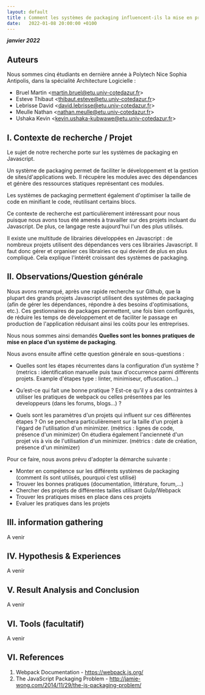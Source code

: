 ```yaml
---
layout: default
title : Comment les systèmes de packaging influencent-ils la mise en production d’un projet open source ?
date:   2022-01-08 20:00:00 +0100
---
```


**_janvier 2022_**


## Auteurs

Nous sommes cinq étudiants en dernière année à Polytech Nice Sophia Antipolis, dans la spécialité Architecture Logicielle :

* Bruel Martin &lt;martin.bruel@etu.univ-cotedazur.fr&gt;
* Esteve Thibaut &lt;thibaut.esteve@etu.univ-cotedazur.fr&gt;
* Lebrisse David &lt;david.lebrisse@etu.univ-cotedazur.fr&gt;
* Meulle Nathan &lt;nathan.meulle@etu.univ-cotedazur.fr&gt;
* Ushaka Kevin &lt;kevin.ushaka-kubwawe@etu.univ-cotedazur.fr&gt;


## I. Contexte de recherche / Projet

Le sujet de notre recherche porte sur les systèmes de packaging en Javascript. 

Un système de packaging permet de faciliter le développement et la gestion de sites/d'applications web. 
Il récupère les modules avec des dépendances et génère des ressources statiques représentant ces modules.

Les systèmes de packaging permettent également d'optimiser la taille de code en minifiant le code, réutilisant certains blocs.

Ce contexte de recherche est particulièrement intéressant pour nous puisque nous avons tous été amenés à travailler sur des projets incluant du Javascript. De plus, ce langage reste aujourd'hui l'un des plus utilisés. 

Il existe une multitude de librairies développées en Javascript : de nombreux projets utilisent des dépendances vers ces librairies Javascript. Il faut donc gérer et organiser ces librairies ce qui devient de plus en plus compliqué. Cela explique l'intérêt croissant des systèmes de packaging.


## II. Observations/Question générale

Nous avons remarqué, après une rapide recherche sur Github, que la plupart des grands projets Javascript utilisent des systèmes de packaging (afin de gérer les dépendances, répondre à des besoins d'optimisations, etc.). Ces gestionnaires de packages permettent, une fois bien configurés, de réduire les temps de développement et de faciliter le passage en production de l'application réduisant ainsi les coûts pour les entreprises.

Nous nous sommes ainsi demandés **Quelles sont les bonnes pratiques de mise en place d’un système de packaging**.


Nous avons ensuite affiné cette question générale en sous-questions :

- Quelles sont les étapes récurrentes dans la configuration d’un système ?
(metrics : identification manuelle puis taux d'occurrence parmi différents projets. Example d'étapes type : linter, minimiseur, offuscation...)

- Qu’est-ce qui fait une bonne pratique ? Est-ce qu’il y a des contraintes à utiliser les pratiques de webpack ou celles présentées par les developpeurs (dans les forums, blogs...) ? 

- Quels sont les paramètres d'un projets qui influent sur ces différentes étapes ?
On se penchera particulièrement sur la taille d'un projet à l'égard de l'utilisation d'un minimizer.
(métrics : lignes de code, présence d'un minimizer)
On étudiera également l'ancienneté d'un projet vis à vis de l'utilisation d'un minimizer.
(métrics : date de création, présence d'un minimizer)


Pour ce faire, nous avons prévu d'adopter la démarche suivante : 
- Monter en compétence sur les différents systèmes de packaging (comment ils sont utilisés, pourquoi c’est utilisé)
- Trouver les bonnes pratiques (documentation, littérature, forum,...)
- Chercher des projets de différentes tailles utilisant Gulp/Webpack
- Trouver les pratiques mises en place dans ces projets
- Evaluer les pratiques dans les projets


## III. information gathering

A venir
 
## IV. Hypothesis & Experiences

A venir

## V. Result Analysis and Conclusion

A venir

## VI. Tools \(facultatif\)

A venir

## VI. References

1. Webpack Documentation - https://webpack.js.org/
2. The JavaScript Packaging Problem - http://jamie-wong.com/2014/11/29/the-js-packaging-problem/
